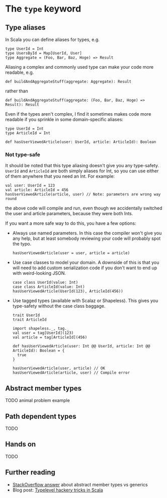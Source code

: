 # The `type` keyword

## Type aliases

In Scala you can define aliases for types, e.g.

```
type UserId = Int
type UsersById = Map[UserId, User]
type Aggregate = (Foo, Bar, Baz, Hoge) => Result
```

Aliasing a complex and commonly used type can make your code more readable, e.g.

```
def buildAndAggregateStuff(aggregate: Aggregate): Result
```

rather than

```
def buildAndAggregateStuff(aggregate: (Foo, Bar, Baz, Hoge) => Result): Result
```

Even if the types aren't complex, I find it sometimes makes code more readable if you sprinkle in some domain-specific aliases:

```
type UserId = Int
type ArticleId = Int

def hasUserViewedArticle(user: UserId, article: ArticleId): Boolean
```

### Not type-safe

It should be noted that this type aliasing doesn't give you any type-safety. `UserId` and `ArticleId` are both simply aliases for Int, so you can use either of them anywhere that you need an Int. For example:

```
val user: UserId = 123
val article: ArticleId = 456
hasUserViewedArticle(article, user) // Note: parameters are wrong way round
```

the above code will compile and run, even though we accidentally switched the user and article parameters, because they were both Ints.

If you want a more safe way to do this, you have a few options:

* Always use named parameters. In this case the compiler won't give you any help, but at least somebody reviewing your code will probably spot the typo.

    ```
    hasUserViewedArticle(user = user, article = article)
    ```

* Use case classes to model your domain. A downside of this is that you will need to add custom serialization code if you don't want to end up with weird-looking JSON.

    ```
    case class UserId(value: Int)
    case class ArticleId(value: Int)
    hasUserViewedArticle(UserId(123), ArticleId(456))
    ```

* Use tagged types (available with Scalaz or Shapeless). This gives you type-safety without the case class baggage.

    ``` 
    trait UserId
    trait ArticleId
    
    import shapeless._, tag._
    val user = tag[UserId](123)
    val article = tag[ArticleId](456)

    def hasUserViewedArticle(user: Int @@ UserId, article: Int @@ ArticleId): Boolean = {
      true
    }

    hasUserViewedArticle(user, article) // OK
    hasUserViewedArticle(article, user) // Compile error
    ``` 

## Abstract member types

TODO animal problem example

## Path dependent types

TODO

## Hands on

TODO

## Further reading

* [StackOverflow answer](http://stackoverflow.com/a/1154727/110856) about abstract member types vs generics
* Blog post: [Typelevel hackery tricks in Scala](http://www.folone.info/blog/Typelevel-Hackery/)
